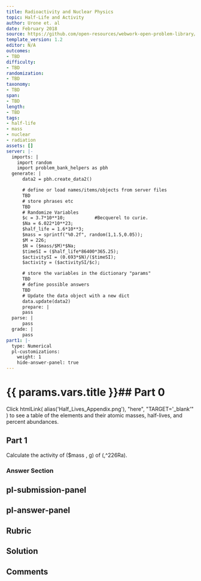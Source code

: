 ```yaml
---
title: Radioactivity and Nuclear Physics
topic: Half-Life and Activity
author: Urone et. al
date: February 2018
source: https://github.com/open-resources/webwork-open-problem-library/tree/master/Contrib/BrockPhysics/College_Physics_Urone/31.Radioactivity_and_Nuclear_Physics/31-05.Half-Life_and_Activity/NU_U17-31-05-003.pg
template_version: 1.2
editor: N/A
outcomes:
- TBD
difficulty:
- TBD
randomization:
- TBD
taxonomy:
- TBD
span:
- TBD
length:
- TBD
tags:
- half-life
- mass
- nuclear
- radiation
assets: []
server: |-
  imports: |
    import random
    import problem_bank_helpers as pbh
  generate: |
      data2 = pbh.create_data2()

      # define or load names/items/objects from server files
      TBD
      # store phrases etc
      TBD
      # Randomize Variables
      $c = 3.7*10**10;           #Becquerel to curie.
      $Na = 6.022*10**23;
      $half_life = 1.6*10**3;
      $mass = sprintf("%0.2f", random(1,1.5,0.05));
      $M = 226;
      $N = ($mass/$M)*$Na;
      $timeSI = ($half_life*86400*365.25);
      $activitySI = (0.693*$N)/($timeSI);
      $activity = ($activitySI/$c);

      # store the variables in the dictionary "params"
      TBD
      # define possible answers
      TBD
      # Update the data object with a new dict
      data.update(data2)
      prepare: |
      pass
  parse: |
      pass
  grade: |
      pass
part1: |-
  type: Numerical
  pl-customizations:
    weight: 1
    hide-answer-panel: true
---
```


# {{ params.vars.title }}## Part 0 
Click htmlLink( alias('Half_Lives_Appendix.png'), "here", "TARGET='_blank'" ) to see a table of the elements and their atomic masses, half-lives, and percent abundances. 
## Part 1 
Calculate the activity of ($mass , g) of (,^226Ra). 


### Answer Section 


## pl-submission-panel 


## pl-answer-panel 


## Rubric 


## Solution 


## Comments 


